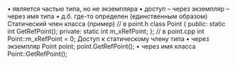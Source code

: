• является частью типа, но не экземпляра 
• доступ – через экземпляр – через имя типа 
• д.б. где-то определен (единственным образом) Статический член класса (пример) 
// в 
point.h 
class Point { 
public: static int GetRefPoint(); 
private: static int m_xRefPoint; 
}; 
// в point.cpp int Point::m_xRefPoint = 0; 
Доступ к статическому члену типа 
• через экземпляр Point point; point.GetRefPoint(); 
• через имя класса Point::GetRefPoint();